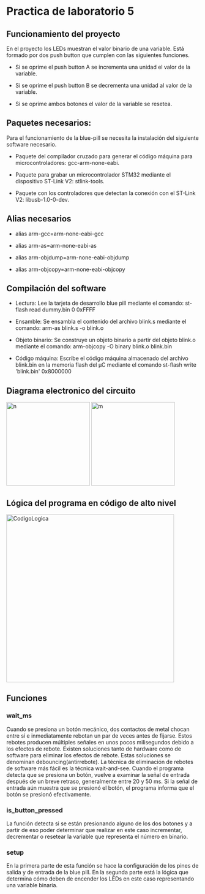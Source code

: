 # Practica de laboratorio 5

## Funcionamiento del proyecto
En el proyecto los LEDs muestran el valor binario de una variable. Está formado por dos push button que cumplen con las siguientes funciones.

* Si se oprime el push button A se incrementa una unidad el valor de la variable.
 
* Si se oprime el push button B se decrementa una unidad al valor de la variable. 

* Si se oprime ambos botones el valor de la variable se resetea.

## Paquetes necesarios:
Para el funcionamiento de la blue-pill se necesita la instalación del siguiente software necesario.

* Paquete del compilador cruzado para generar el código máquina para microcontroladores: gcc-arm-none-eabi. 

* Paquete para grabar un microcontrolador STM32 mediante el dispositivo ST-Link V2: stlink-tools. 

* Paquete con los controladores que detectan la conexión con el ST-Link V2: libusb-1.0-0-dev.

## Alias necesarios
* alias arm-gcc=arm-none-eabi-gcc

* alias arm-as=arm-none-eabi-as

* alias arm-objdump=arm-none-eabi-objdump

* alias arm-objcopy=arm-none-eabi-objcopy
## Compilación del software

* Lectura: Lee la tarjeta de desarrollo blue pill mediante el comando: st-flash read dummy.bin 0 0xFFFF

* Ensamble: Se ensambla el contenido del archivo blink.s mediante el comando: arm-as blink.s -o blink.o 

* Objeto binario: Se construye un objeto binario a partir del objeto blink.o mediante el comando: arm-objcopy -O binary blink.o blink.bin

* Código máquina: Escribe el código máquina almacenado del archivo blink.bin en la memoria flash del µC mediante el comando st-flash write 'blink.bin' 0x8000000

## Diagrama electronico del circuito
<img width="218" alt="n" src="https://github.com/BrendaAbigailVC/Practica4/assets/109320578/ebc3bb72-86f8-41f4-b6fe-289420e53c4b">

 <img width="218" alt="m" src="https://github.com/BrendaAbigailVC/Practica4/assets/109320578/c040f277-fa84-4898-a1cf-c6ef15f3d2ba">

## Lógica del programa en código de alto nivel 

<img width="438" alt="CodigoLogica" src="https://github.com/BrendaAbigailVC/Practica4/assets/109320578/30b4a4d4-ab0c-4799-855e-0c65814f692e">

## Funciones

### wait_ms
Cuando se presiona un botón mecánico, dos contactos de metal chocan entre sí e inmediatamente rebotan un par de veces antes de fijarse. Estos rebotes producen múltiples señales en unos pocos milisegundos debido a los efectos de rebote.
Existen soluciones tanto de hardware como de software para eliminar los efectos de rebote. Estas soluciones se denominan debouncing(antirrebote).
La técnica de eliminación de rebotes de software más fácil es la técnica wait-and-see. Cuando el programa detecta que se presiona un botón, vuelve a examinar la señal de entrada después de un breve retraso, generalmente entre 20 y 50 ms. Si la señal de entrada aún muestra que se presionó el botón, el programa informa que el botón se presionó efectivamente. 

### is_button_pressed
La función detecta si se están presionando alguno de los dos botones y a partir de eso poder determinar que realizar en este caso incrementar, decrementar o resetear la variable que representa el número en binario. 

### setup

En la primera parte de esta función se hace la configuración de los pines de salida y de entrada de la blue pill. 
En la segunda parte está la lógica que determina cómo deben de encender los LEDs en este caso representando una variable binaria.

